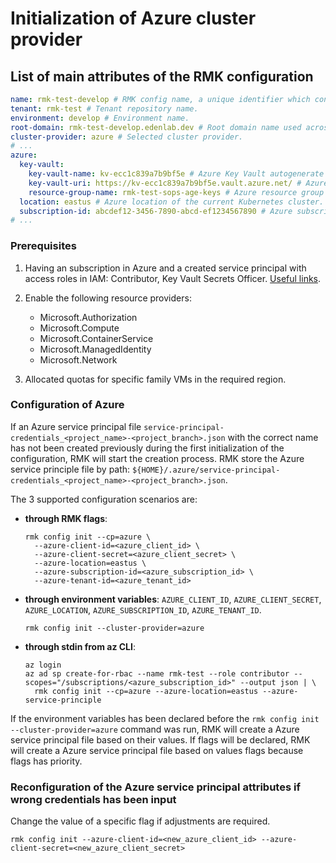 # Initialization of Azure cluster provider

## List of main attributes of the RMK configuration

```yaml
name: rmk-test-develop # RMK config name, a unique identifier which consists of the tenant name and the abbreviated name of the Git branch.
tenant: rmk-test # Tenant repository name.
environment: develop # Environment name.
root-domain: rmk-test-develop.edenlab.dev # Root domain name used across the cluster.
cluster-provider: azure # Selected cluster provider.
# ...
azure:
  key-vault:
    key-vault-name: kv-ecc1c839a7b9bf5e # Azure Key Vault autogenerate name.
    key-vault-uri: https://kv-ecc1c839a7b9bf5e.vault.azure.net/ # Azure Key Vault API URL.
    resource-group-name: rmk-test-sops-age-keys # Azure resource group name for Key Vault.
  location: eastus # Azure location of the current Kubernetes cluster.
  subscription-id: abcdef12-3456-7890-abcd-ef1234567890 # Azure subscription ID.
# ...
```

### Prerequisites

1. Having an subscription in Azure and a created service principal with access roles in IAM: Contributor, Key Vault Secrets Officer.
   [Useful links](https://learn.microsoft.com/en-us/entra/identity-platform/howto-create-service-principal-portal).

2. Enable the following resource providers:
   
   - Microsoft.Authorization
   - Microsoft.Compute
   - Microsoft.ContainerService
   - Microsoft.ManagedIdentity
   - Microsoft.Network

3. Allocated quotas for specific family VMs in the required region.

### Configuration of Azure

If an Azure service principal file `service-principal-credentials_<project_name>-<project_branch>.json` with 
the correct name has not been created previously during the first initialization of the configuration, RMK will start the creation process. 
RMK store the Azure service principle file by path: `${HOME}/.azure/service-principal-credentials_<project_name>-<project_branch>.json`.

The 3 supported configuration scenarios are:

* **through RMK flags**:
  ```shell
  rmk config init --cp=azure \ 
    --azure-client-id=<azure_client_id> \
    --azure-client-secret=<azure_client_secret> \
    --azure-location=eastus \
    --azure-subscription-id=<azure_subscription_id> \ 
    --azure-tenant-id=<azure_tenant_id>
  ```
  
* **through environment variables**: `AZURE_CLIENT_ID`, `AZURE_CLIENT_SECRET`, `AZURE_LOCATION`, `AZURE_SUBSCRIPTION_ID`, `AZURE_TENANT_ID`.
  ```shell
  rmk config init --cluster-provider=azure
  ```
  
* **through stdin from az CLI**:
  ```shell
  az login
  az ad sp create-for-rbac --name rmk-test --role contributor --scopes="/subscriptions/<azure_subscription_id>" --output json | \
    rmk config init --cp=azure --azure-location=eastus --azure-service-principle
  ```

If the environment variables has been declared before the  `rmk config init --cluster-provider=azure` command was run,
RMK will create a Azure service principal file based on their values.
If flags will be declared, RMK will create a Azure service principal file based on values flags because flags has priority.

### Reconfiguration of the Azure service principal attributes if wrong credentials has been input

Change the value of a specific flag if adjustments are required.

```shell
rmk config init --azure-client-id=<new_azure_client_id> --azure-client-secret=<new_azure_client_secret>
```
